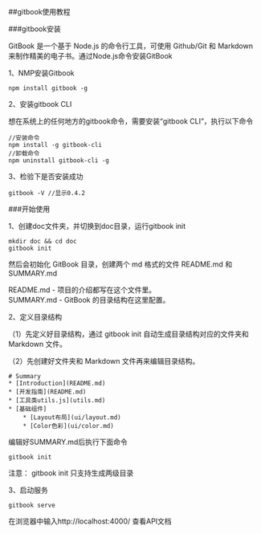 ##gitbook使用教程  

###gitbook安装

GitBook 是一个基于 Node.js 的命令行工具，可使用 Github/Git 和 Markdown 来制作精美的电子书。通过Node.js命令安装GitBook

1、NMP安装Gitbook  

    npm install gitbook -g

2、安装gitbook CLI  

想在系统上的任何地方的gitbook命令，需要安装“gitbook CLI”，执行以下命令  

    //安装命令
    npm install -g gitbook-cli
    //卸载命令
    npm uninstall gitbook-cli -g

3、检验下是否安装成功  

    gitbook -V //显示0.4.2  

###开始使用  

1、创建doc文件夹，并切换到doc目录，运行gitbook init

    mkdir doc && cd doc  
    gitbook init

然后会初始化 GitBook 目录，创建两个 md 格式的文件 README.md 和 SUMMARY.md  

README.md - 项目的介绍都写在这个文件里。  
SUMMARY.md - GitBook 的目录结构在这里配置。

2、定义目录结构  

（1）先定义好目录结构，通过 gitbook init 自动生成目录结构对应的文件夹和 Markdown 文件。  

（2）先创建好文件夹和 Markdown 文件再来编辑目录结构。  

    # Summary  
    * [Introduction](README.md)  
    * [开发指南](README.md) 
    * [工具类utils.js](utils.md)  
    * [基础组件]  
        * [Layout布局](ui/layout.md)  
        * [Color色彩](ui/color.md)  

编辑好SUMMARY.md后执行下面命令  

    gitbook init  

注意： gitbook init 只支持生成两级目录  

3、启动服务  

    gitbook serve  

在浏览器中输入http://localhost:4000/ 查看API文档
